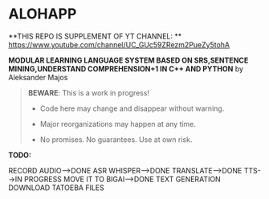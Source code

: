 # ALOHAPP
**THIS REPO IS SUPPLEMENT OF YT CHANNEL: ** https://www.youtube.com/channel/UC_GUc59ZRezm2PueZy5tohA


**MODULAR LEARNING LANGUAGE SYSTEM BASED ON SRS,SENTENCE MINING,UNDERSTAND COMPREHENSION+1 IN C++ AND PYTHON** by Aleksander Majos

> **BEWARE**: This is a work in progress!
>
> * Code here may change and disappear without warning.
>
> * Major reorganizations may happen at any time.
>
> * No promises. No guarantees. Use at own risk.

**TODO:**

RECORD AUDIO-->DONE
ASR WHISPER-->DONE
TRANSLATE-->DONE
TTS-->IN PROGRESS
MOVE IT TO BIGAI-->DONE
TEXT GENERATION
DOWNLOAD TATOEBA FILES


